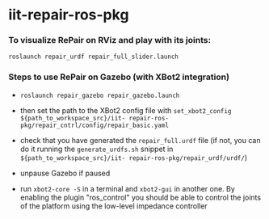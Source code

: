 # iit-repair-ros-pkg

### To visualize RePair on RViz and play with its joints:

``` roslaunch repair_urdf repair_full_slider.launch ```

### Steps to use RePair on Gazebo (with XBot2 integration)

- ``` roslaunch repair_gazebo repair_gazebo.launch ```

- then set the path to the XBot2 config file with ``` set_xbot2_config ${path_to_workspace_src}/iit-
repair-ros-pkg/repair_cntrl/config/repair_basic.yaml ```

- check that you have generated the ```repair_full.urdf``` file (if not, you can do it running the ```generate_urdfs.sh``` snippet in ```${path_to_workspace_src}/iit-
repair-ros-pkg/repair_urdf/urdf/```)
- unpause Gazebo if paused

- run  ``` xbot2-core -S ``` in a terminal and ``` xbot2-gui ``` in another one. By enabling the plugin "ros_control" you should be able to control the joints of the platform using the low-level impedance controller

